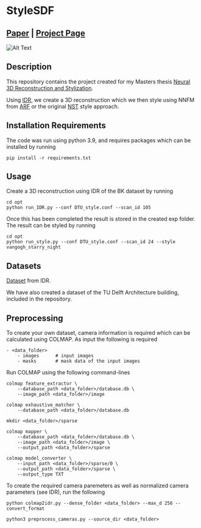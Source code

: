 # StyleSDF

## [Paper](https://repository.tudelft.nl/islandora/object/uuid:7f8ef49b-7c9c-4281-bd93-b921d9b28d49/datastream/OBJ/download) | [Project Page](https://fabisser.github.io/pages/styleSDF/index.html)

![Alt Text](./media/gogh.gif)

## Description

This repository contains the project created for my Masters thesis [Neural 3D Reconstruction and Stylization](https://repository.tudelft.nl/islandora/object/uuid:7f8ef49b-7c9c-4281-bd93-b921d9b28d49?collection=education).

Using [IDR](https://lioryariv.github.io/idr/), we create a 3D reconstruction which we then style using NNFM from [ARF](https://www.cs.cornell.edu/projects/arf/) or the original [NST](https://www.cv-foundation.org/openaccess/content_cvpr_2016/papers/Gatys_Image_Style_Transfer_CVPR_2016_paper.pdf) style approach.

## Installation Requirements

The code was run using python 3.9, and requires packages which can be installed by running
```
pip install -r requirements.txt
```

## Usage

Create a 3D reconstruction using IDR of the BK dataset by running

```
cd opt
python run_IDR.py --conf DTU_style.conf --scan_id 105
```

Once this has been completed the result is stored in the created exp folder.
The result can be styled by running

```
cd opt
python run_style.py --conf DTU_style.conf --scan_id 24 --style vangogh_starry_night
```
## Datasets

[Dataset](https://www.dropbox.com/sh/5tam07ai8ch90pf/AADniBT3dmAexvm_J1oL__uoa) from IDR.

We have also created a dataset of the TU Delft Architecture building, included in the repository.

## Preprocessing

To create your own dataset, camera information is required which can be calculated using COLMAP. As input the following is required

```
- <data_folder>
    - images      # input images
    - masks       # mask data of the input images
```

Run COLMAP using the following command-lines


```
colmap feature_extractor \
    --database_path <data_folder>/database.db \
    --image_path <data_folder>/image

colmap exhaustive_matcher \
    --database_path <data_folder>/database.db

mkdir <data_folder>/sparse

colmap mapper \
    --database_path <data_folder>/database.db \
    --image_path <data_folder>/image \
    --output_path <data_folder>/sparse

colmap model_converter \
    --input_path <data_folder>/sparse/0 \
    --output_path <data_folder>/sparse \
    --output_type TXT
```
To create the required camera paremeters as well as normalized camera parameters (see IDR), run the following
```
python colmap2idr.py --dense_folder <data_folder> --max_d 256 --convert_format

python3 preprocess_cameras.py --source_dir <data_folder>
```
